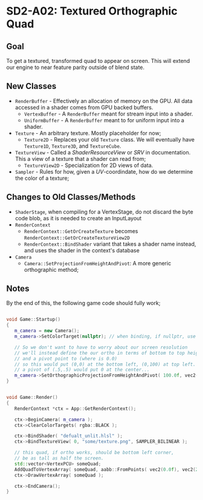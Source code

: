 SD2-A02:  Textured Orthographic Quad
======

## Goal
To get a textured, transformed quad to appear on screen.  This will extend our engine to near feature parity outside of blend state. 

## New Classes

- `RenderBuffer` - Effectively an allocation of memory on the GPU.  All data accessed in a shader comes from GPU backed buffers.
  - `VertexBuffer` - A `RenderBuffer` meant for stream input into a shader. 
  - `UniformBuffer` - A `RenderBuffer` meant to for uniform input into a shader.
- `Texture` - An arbitrary texture.  Mostly placeholder for now;
  - `Texture2D` - Replaces your old `Texture` class.  We will eventually have `Texture1D`, `Texture3D`, and `TextureCube`.  
- `TextureView` - Called a *ShaderResourceView* or *SRV* in documentation.  This a view of a texture that a shader can read from;  
  - `TextureView2D` - Specialization for 2D views of data.  
- `Sampler` - Rules for how, given a *UV*-coordindate, how do we determine the color of a texture; 

## Changes to Old Classes/Methods

- `ShaderStage`, when compiling for a VertexStage, do not discard the byte code blob, as it is needed to create an InputLayout
- `RenderContext`
  - `RenderContext::GetOrCreateTexture` becomes `RenderContext::GetOrCreateTextureView2D`
  - `RenderContext::BindShader` variant that takes a shader name instead, and uses the shader in the context's database
- `Camera`
  - `Camera::SetProjectionFromHeightAndPivot`: A more generic orthographic method; 


## Notes 

By the end of this, the following game code should fully work; 

```cpp

void Game::Startup()
{
   m_camera = new Camera();
   m_camera->SetColorTarget(nullptr); // when binding, if nullptr, use the backbuffer

   // So we don't want to have to worry about our screen resolution
   // we'll instead define the our ortho in terms of bottom to top height
   // and a pivot point to (where is 0.0)
   // so this would put (0,0) at the bottom left, (0,100) at top left.
   // a pivot of (.5,.5) would put 0 at the center...
   m_camera->SetOrthographicProjectionFromHeightAndPivot( 100.0f, vec2(0.0f) ); 
}


void Game::Render()
{
   RenderContext *ctx = App::GetRenderContext();

   ctx->BeginCamera( m_camera ); 
   ctx->ClearColorTargets( rgba::BLACK ); 

   ctx->BindShader( "defualt_unlit.hlsl" ); 
   ctx->BindTextureView( 0, "some/texture.png", SAMPLER_BILINEAR ); 

   // this quad, if ortho works, should be bottom left corner, 
   // be as tall as half the screen.  
   std::vector<VertexPCU> someQuad;
   AddQuadToVertexArray( someQuad, aabb::FromPoints( vec2(0.0f), vec2(25.0f, 50.0f) ) ); 
   ctx->DrawVertexArray( someQuad ); 

   ctx->EndCamera(); 
}
```

